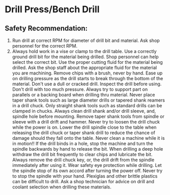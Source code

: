 # Drill Press/Bench Drill
## Safety Recommendation:
1. Run drill at correct RPM for diameter of drill bit and material. Ask shop personnel for the correct RPM.
2. Always hold work in a vise or clamp to the drill table.
Use a correctly ground drill bit for the material being drilled. Shop personnel can help select the correct bit.
Use the proper cutting fluid for the material being drilled. Ask the shop staff about the appropriate fluid for the material you are machining.
Remove chips with a brush, never by hand.
Ease up on drilling pressure as the drill starts to break through the bottom of the material.
Don't use a dull or cracked drill. Inspect the drill before using.
Don't drill with too much pressure.
Always try to support part on parallels or a backing board when drilling thru material.
Never place taper shank tools such as large diameter drills or tapered shank reamers in a drill chuck. Only straight shank tools such as standard drills can be clamped in chucks.
Always clean drill shank and/or drill sleeve, and, spindle hole before mounting.
Remove taper shank tools from spindle or sleeve with a drill drift and hammer.
Never try to loosen the drill chuck while the power is on.
Lower the drill spindle close to the table when releasing the drill chuck or taper shank drill to reduce the chance of damage should they fall onto the table.
Never clean a machine while it is in motion!!
If the drill binds in a hole, stop the machine and turn the spindle backwards by hand to release the bit.
When drilling a deep hole withdraw the drill bit frequently to clear chips and lubricate the bit.
Always remove the drill chuck key, or, the drill drift from the spindle immediately after using it.
Wear safety eye protection while drilling.
Let the spindle stop of its own accord after turning the power off. Never try to stop the spindle with your hand.
Plexiglas and other brittle plastics can be difficult to drill. Ask a shop technician for advice on drill and coolant selection when drilling these materials.

